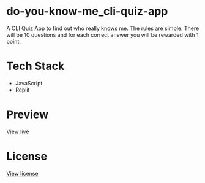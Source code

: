 # do-you-know-me_cli-quiz-app

A CLI Quiz App to find out who really knows me. The rules are simple. There will be 10 questions and for each correct answer you will be rewarded with 1 point.

# Tech Stack

* JavaScript
* Replit

# Preview

[View live](https://replit.com/@gautamBm/Do-you-know-me-CLI-Quiz-App?embed=1&output=1)

# License
[View license](https://github.com/gautam-balamurali/do-you-know-me_cli-quiz-app/blob/main/LICENSE.md)
